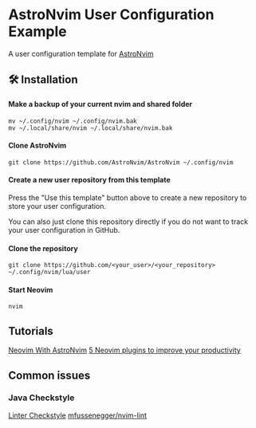 # AstroNvim User Configuration Example

A user configuration template for [AstroNvim](https://github.com/AstroNvim/AstroNvim)

## 🛠️ Installation

#### Make a backup of your current nvim and shared folder

```shell
mv ~/.config/nvim ~/.config/nvim.bak
mv ~/.local/share/nvim ~/.local/share/nvim.bak
```

#### Clone AstroNvim

```shell
git clone https://github.com/AstroNvim/AstroNvim ~/.config/nvim
```

#### Create a new user repository from this template

Press the "Use this template" button above to create a new repository to store your user configuration.

You can also just clone this repository directly if you do not want to track your user configuration in GitHub.

#### Clone the repository

```shell
git clone https://github.com/<your_user>/<your_repository> ~/.config/nvim/lua/user
```

#### Start Neovim

```shell
nvim
```

## Tutorials

[Neovim With AstroNvim](https://www.youtube.com/watch?v=GEHPiZ10gOk)
[5 Neovim plugins to improve your productivity](https://www.youtube.com/watch?v=NJDu_53T_4M)

## Common issues

### Java Checkstyle

[Linter Checkstyle](https://github.com/mfussenegger/nvim-lint/blob/master/lua/lint/linters/checkstyle.lua)
[mfussenegger/nvim-lint](https://github.com/jose-elias-alvarez/null-ls.nvim/blob/main/doc/BUILTINS.md#checkstyle)
